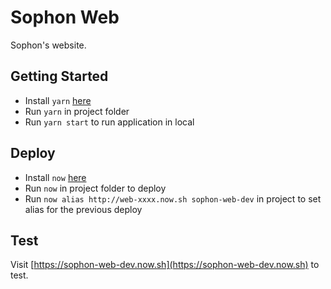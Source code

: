 # Sophon Web

Sophon's website.

## Getting Started

- Install `yarn` [here](https://yarnpkg.com/en/docs/install)
- Run `yarn` in project folder
- Run `yarn start` to run application in local

## Deploy

- Install `now` [here](https://zeit.co/download)
- Run `now` in project folder to deploy
- Run `now alias http://web-xxxx.now.sh sophon-web-dev` in project to set alias for the previous deploy

## Test

Visit [https://sophon-web-dev.now.sh](https://sophon-web-dev.now.sh) to test.
